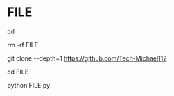 # FILE
cd

rm -rf FILE

git clone --depth=1 https://github.com/Tech-Michael112

cd FILE

python FILE.py
